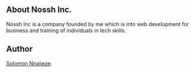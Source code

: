 
## About Nossh Inc.

Nossh Inc is a company founded by me which is into web development for business and training of individuals in tech skills.


## Author

[Solomon Nnajieze](https://github.com/nossh).
